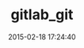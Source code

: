 ---
layout: post
title:  "gitlab_git"
repo:   "gitlabhq/gitlab_git"
date:   2015-02-18 17:24:40
gemurl: http://rubygems.org/gems/gitlab_git
---